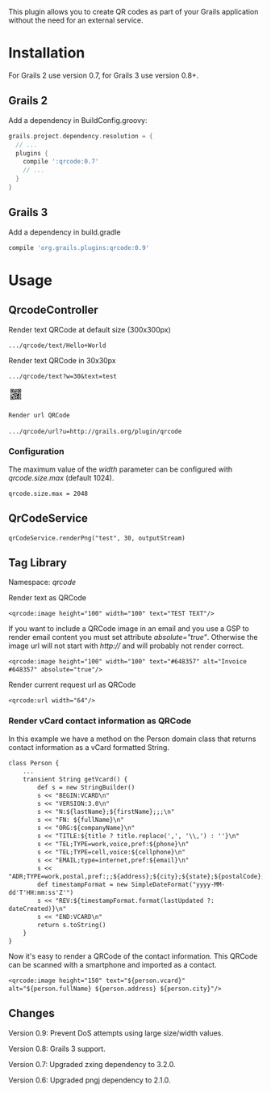This plugin allows you to create QR codes as part of your Grails
application without the need for an external service.
# Installation

For Grails 2 use version 0.7, for Grails 3 use version 0.8+.

## Grails 2

Add a dependency in BuildConfig.groovy:

```groovy
grails.project.dependency.resolution = {
  // ...
  plugins {
    compile ':qrcode:0.7'
    // ...
  }
}
```

## Grails 3

Add a dependency in build.gradle

```groovy
compile 'org.grails.plugins:qrcode:0.9'
```


# Usage

## QrcodeController

Render text QRCode at default size (300x300px)

    .../qrcode/text/Hello+World

Render text QRCode in 30x30px

    .../qrcode/text?w=30&text=test

![QRCode](src/test/resources/qrcode.png)

    Render url QRCode

    .../qrcode/url?u=http://grails.org/plugin/qrcode

### Configuration

The maximum value of the *width* parameter can be configured with *qrcode.size.max* (default 1024).

    qrcode.size.max = 2048

## QrCodeService

    qrCodeService.renderPng("test", 30, outputStream)

## Tag Library

Namespace: *qrcode*

Render text as QRCode

    <qrcode:image height="100" width="100" text="TEST TEXT"/>

If you want to include a QRCode image in an email and you use a GSP to render email content you must set attribute *absolute="true"*.
Otherwise the image url will not start with *http://* and will probably not render correct.

    <qrcode:image height="100" width="100" text="#648357" alt="Invoice #648357" absolute="true"/>

Render current request url as QRCode

    <qrcode:url width="64"/>

### Render vCard contact information as QRCode

In this example we have a method on the Person domain class that returns contact information as a vCard formatted String.

    class Person {
        ...
        transient String getVcard() {
            def s = new StringBuilder()
            s << "BEGIN:VCARD\n"
            s << "VERSION:3.0\n"
            s << "N:${lastName};${firstName};;;\n"
            s << "FN: ${fullName}\n"
            s << "ORG:${companyName}\n"
            s << "TITLE:${title ? title.replace(',', '\\,') : ''}\n"
            s << "TEL;TYPE=work,voice,pref:${phone}\n"
            s << "TEL;TYPE=cell,voice:${cellphone}\n"
            s << "EMAIL;type=internet,pref:${email}\n"
            s << "ADR;TYPE=work,postal,pref:;;${address};${city};${state};${postalCode};${country}\n"
            def timestampFormat = new SimpleDateFormat("yyyy-MM-dd'T'HH:mm:ss'Z'")
            s << "REV:${timestampFormat.format(lastUpdated ?: dateCreated)}\n"
            s << "END:VCARD\n"
            return s.toString()
        }
    }

Now it's easy to render a QRCode of the contact information.
This QRCode can be scanned with a smartphone and imported as a contact.

    <qrcode:image height="150" text="${person.vcard}" alt="${person.fullName} ${person.address} ${person.city}"/>

## Changes

Version 0.9: Prevent DoS attempts using large size/width values.

Version 0.8: Grails 3 support.

Version 0.7: Upgraded zxing dependency to 3.2.0.

Version 0.6: Upgraded pngj dependency to 2.1.0.